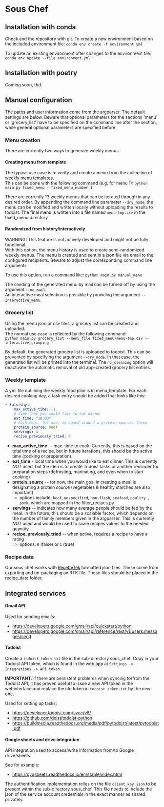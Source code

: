 # Sous Chef

## Installation with conda

Check and the repository with git.
To create a new environment based on the included environment file:
`conda env create -f environment.yml`

To update an existing environment after changes to the environment file:
`conda env update --file environment.yml`

## Installation with poetry

Coming soon, tbd.

## Manual configuration
The paths and user information come from the argparser. The default settings 
are below. Beware that optional parameters for the sections 'menu' or 'grocery_list'
have to be specified on the command line after the section, while general
optional parameters are specified before.

### Menu creation
There are currently two ways to generate weekly menus.

#### Creating menu from template
The typical use case is to verify and create a menu from the collection of weekly menu templates.\
This can be done with the following command (e.g. for menu 1):
`python main.py fixed_menu --fixed_menu_number 1`

There are currently 13 weekly menus that can be iterated through in any desired order.
By appending the command line parameter `--dry_mode`, the menu can be modified and written locally
without uploading the results to todoist. The final menu is written into a file named `menu-tmp.csv` in the
fixed_menu directory.

#### Randomized from history/interactively

WARNING! This feature is not actively developed and might not be fully functional.\
With this option, the menu history is used to create semi-randomized weekly menus.
The menu is created and sent in a json file via email to the configured recipients.
Beware to adjust the corresponding command line arguments.

To use this option, run a command like:
`python main.py manual_menu`

The sending of the generated menu by mail can be turned off by using the argument `--no_mail`.\
An interactive meal selection is possible by providing the argument `--interactive_menu`.

### Grocery list
Using the menu json or csv files, a grocery list can be created and uploaded.\
The normal use case is reflected by the following command:\
`python main.py grocery_list --menu_file fixed_menu/menu-tmp.csv --interactive_grouping`

By default, the generated grocery list is uploaded to todoist. This can be prevented by
specifying the argument `--dry_mode`. In that case, the generated list will be printed into the terminal.
The `no_cleaning` option will deactivate the automatic removal of old app-created grocery list entries.

### Weekly template
A yml file outlining the weekly food plan is in menu_template. For each desired
cooking day, a task entry should be added that looks like this:
```yaml
- Saturday:
    max_active_time: -1
    # time that you would like to eat dinner
    eat_time: "18:00"
    # each meal, for now, is based around a protein source. these
    protein_source: beef
    servings: 4
    recipe_previously_tried: 0
```
* **max_active_time** -- max. time to cook. Currently, this is based on the total 
time of a recipe, but in future iterations, this should be the active time (cooking or preparation).
* **eat_time** - local time when you would like to eat dinner. This is currently 
_NOT_ used, but the idea is to create Todoist tasks or another reminder for 
preparation steps (defrosting, marinating, and even when to start cooking).
* **protein_source** -- for now, the main goal in creating a meal is designating
a protein source (vegetables & healthy starches are also important).
  * options include: `beef`, `unspecified`, `non-flesh`, `seafood`, `poultry
  `, `pork`, which are mapped in the filter_recipes.py
* **servings** -- indicates how many average people should be fed by the meal. In 
the future, this should be a scalable factor, which depends on the number of family
members given in the argparser. This is currently _NOT_ used and would be used to 
scale recipes values to the needed quantity.
* **recipe_previously_tried** -- when active, requires a recipe to have a rating 
  * options: `0` (false) or `1` (true)

### Recipe data
Our sous chef works with [RecetteTek](https://www.recettetek.com/en/) formatted
json files. These come from exporting and un-packaging an RTK file. These files
should be placed in the recipe_data folder.

## Integrated services
#### Gmail API 
Used for sending emails:
* https://developers.google.com/gmail/api/quickstart/python
* https://developers.google.com/gmail/api/reference/rest/v1/users.messages/send

#### Todoist
Create a `todoist_token.txt` file in the sub-directory sous_chef. Copy in your
Todoist API token, which is found in the web app at `Settings -> Integrations -> API token`.

**IMPORTANT**: if there are persistent problems when syncing to/from the Todoist API,
it has proven useful to issue a new API token in the webinterface and replace the
old token in `todoist_token.txt` by the new one.

Used for setting up tasks:
* https://developer.todoist.com/sync/v8/
* https://github.com/doist/todoist-python
* https://buildmedia.readthedocs.org/media/pdf/pytodoist/latest/pytodoist.pdf

#### Google sheets and drive integration

API integration used to access/write information from/to Google drive/sheets.

See for example:
* https://pygsheets.readthedocs.io/en/stable/index.html

The authentification implementation relies on the file `client_key.json` to be present within the sub-directory sous_chef.
This file needs to include the json of the service account credentials in the exact manner as shared privately.